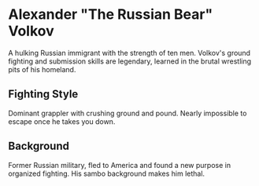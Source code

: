 # Alexander "The Russian Bear" Volkov

A hulking Russian immigrant with the strength of ten men. Volkov's ground fighting and submission skills are legendary, learned in the brutal wrestling pits of his homeland.

## Fighting Style
Dominant grappler with crushing ground and pound. Nearly impossible to escape once he takes you down.

## Background
Former Russian military, fled to America and found a new purpose in organized fighting. His sambo background makes him lethal.
